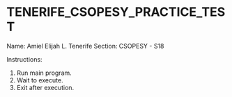 # TENERIFE_CSOPESY_PRACTICE_TEST

Name: Amiel Elijah L. Tenerife
Section: CSOPESY - S18

Instructions:
1. Run main program.
2. Wait to execute.
3. Exit after execution.